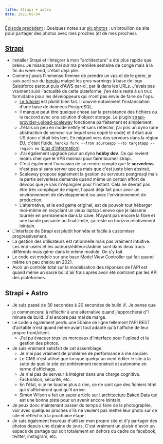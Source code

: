 ```yaml
---
title: Strapi + astro
date: 2021-08-04
---
```


[Épisode précédent](/journal/10-jours-six-photos/) : Quelques notes sur [six.photos](https://six.photos) : un brouillon de site pour partager des photos avec mes proches (et de mes proches).

## [Strapi](https://strapi.io)

- Installer Strapi et l'intégrer à mon "architecture" a été plus rapide que prévu. Je misais pas mal sur ma première semaine de congé mais à la fin du week-end, c'était déjà plié.
- Comme j'avais l'immense flemme de prendre un vps et de le gérer, je suis parti sur du [heroku](https://heroku.com) malgré les gros warnings à base de logo Salesforce partout puis d'AWS par-ci, par là dans les URLs. J'avais pas vraiment suivi l'actualité de cette plateforme, j'en étais resté à un truc formidable pour les développeurs qui n'ont pas envie de faire de l'ops.
  - [Le tutoriel](https://strapi.io/documentation/developer-docs/latest/setup-deployment-guides/deployment/hosting-guides/heroku.html) est plutôt bien fait. Il couvre notamment l'instanciation d'une base de données PostgreSQL.
  - Il manque peut être quelque chose sur la persistance des fichiers ou le raccord avec une solution d'object storage. Le plugin [strapi-provider-upload-scaleway](https://github.com/team-appforge/strapi-provider-upload-scaleway) fonctionne parfaitement et simplement.
  - J'étais un peu en mode netlify et sans réfléchir, j'ai pris un dyno (une abstraction de serveur sur lequel sera copié le code) et il était aux US donc c'était très lent. En migrant vers des serveurs dans la région EU, c'était fluide. `heroku fork --from sourceapp --to targetapp --region eu` ([plus d'information](https://devcenter.heroku.com/articles/app-migration))
  - J'ai également upgradé pour un dyno **hobby dev**. Ce qui revient moins cher que le VPS minimal pour faire tourner strapi.
  - C'est également l'occasion de se rendre compte que le **serverless** n'est pas si sans server que ça mais que c'est juste bien abstrait.
  - Scaleway propose également la gestion de serveurs postgresql mais la partie serverless demande quand même un certain effort de devops que je vais m'épargner pour l'instant. Cela ne devrait pas être très compliqué de migrer, l'ayant déjà fait pour avoir un environnement de développement iso avec l'environnement de production.
  - L'alternative, et le end game originel, est de pouvoir tout héberger moi-même en recyclant un vieux laptop Lenovo que je laisserai tourner en permanence dans la cave. N'ayant pas encore la fibre et une bande passante au final limité, ça reste un horizon relativement lointain.
- L'interface de Strapi est plutôt honnête et facile à customiser progressivement.
- La gestion des utilisateurs est rationnelle mais pas vraiment intuitive. Les end-users et les auteurs/éditeurs/admin sont dans deux trucs différents mais gérer dans le même module. On s'y fait.
- Le code est modelé sur une base Model ~~View~~ Controller qui fait quand même un peu chelou en 2021.
- Avoir un contrôle total sur la modélisation des réponses de l'API est quand même un sacré bol d'air frais après avoir été contraint par les API des plateformes.

## Strapi + Astro

- Je suis passé de 30 secondes à 20 secondes de build ✌️. Je pense que je commencerai à réfléchir à une alternative quand j'approcherai d'1 minute de build. J'ai encore pas mal de marge.
- Le code a également perdu une 50aine de ligne tellement l'API REST d'airtable n'est quand même avant tout adapté qu'à l'affiche de leur propre front/client.
  - J'ai pu évacuer tous les morceaux d'interface pour l'upload et la gestion des photos.
- Je suis vraiment satisfait de cet assemblage.
  - Je n'ai pas vraiment de problème de performance à me soucier.
  - Le CMS n'est utilisé que lorsque quelqu'un vient éditer le site à la suite de quoi le site est entièrement reconstruit et autonome en terme d'affichage.
  - Je n'ai pas de serveur à intégrer dans une charge cognitive. Facturation, sécurité, etc.
  - En l'état, si je ne touche plus à rien, ce ne sont que des fichiers html qui s'afficheront quoi qu'il arrive.
  - Simon Wilson a fait [un super article sur l'architecture Baked Data](https://simonwillison.net/2021/Jul/28/baked-data/) qui est une bonne piste pour un avenir encore lointain.
- Je peux donc maintenant passer du temps à faire de la photographie, voir avec quelques proches s'ils ne veulent pas mettre leur photo sur ce site et réfléchir à la prochaine étape.
- Je suis également heureux d'utiliser mon propre site et d'y partager des photos depuis une dizaine de jours. C'est vraiment un plaisir d'avoir un espace de partage qui soit totalement en dehors du cadre de facebook, twitter, instagram, etc.
